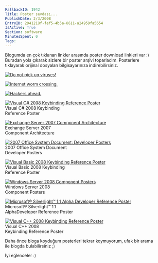 ```yaml
---
FallbackID: 1942
Title: Poster sevdası...
PublishDate: 2/3/2008
EntryID: 2941218f-fef5-4b5a-8611-a24959fa5654
IsActive: True
Section: software
MinutesSpent: 0
Tags: 
---
```

Blogumda en çok tıklanan linkler arasında poster download linkleri var
:) Buradan yola çıkarak sizlere bir poster arşivi toparladım. Posterlere
tıklayarak orijinal dosyaları bilgisayarınıza indirebilirsiniz.

[![Do not pick up
viruses!](http://cdn.daron.yondem.com/assets/1942/02022008_1.jpg)](http://download.microsoft.com/download/0/1/c/01c230ab-162e-4c7f-a016-aa5f6e2b5ecb/Poster3.pdf)

[![Internet worm
crossing.](http://cdn.daron.yondem.com/assets/1942/02022008_2.jpg)](http://download.microsoft.com/download/0/1/c/01c230ab-162e-4c7f-a016-aa5f6e2b5ecb/Poster1.pdf)

[![Hackers
ahead.](http://cdn.daron.yondem.com/assets/1942/02022008_3.jpg)](http://download.microsoft.com/download/0/1/c/01c230ab-162e-4c7f-a016-aa5f6e2b5ecb/Poster2.pdf)

[![Visual C\# 2008 Keybinding Reference
Poster](http://cdn.daron.yondem.com/assets/1942/02022008_4.jpg)](http://www.microsoft.com/downloads/details.aspx?FamilyID=e5f902a8-5bb5-4cc6-907e-472809749973&DisplayLang=en)\
Visual C\# 2008 Keybinding\
Reference Poster

[![Exchange Server 2007 Component
Architecture](http://cdn.daron.yondem.com/assets/1942/02022008_5.jpg)](http://www.microsoft.com/downloads/details.aspx?FamilyID=fdcdf6e5-de47-4b58-8086-282101bcdde9&DisplayLang=en)\
Exchange Server 2007\
 Component Architecture

[![2007 Office System Document: Developer
Posters](http://cdn.daron.yondem.com/assets/1942/02022008_6.jpg)](http://www.microsoft.com/downloads/details.aspx?FamilyID=771aeb45-9d27-4d1f-acd1-9b950637d64e&DisplayLang=en)\
2007 Office System Document\
 Developer Posters

[![Visual Basic 2008 Keybinding Reference
Poster](http://cdn.daron.yondem.com/assets/1942/02022008_7.jpg)](http://www.microsoft.com/downloads/details.aspx?FamilyID=255b8cf1-f6bd-4b55-bb42-dd1a69315833&DisplayLang=en)\
Visual Basic 2008 Keybinding\
Reference Poster

[![Windows Server 2008 Component
Posters](http://cdn.daron.yondem.com/assets/1942/02022008_8.jpg)](http://www.microsoft.com/downloads/details.aspx?FamilyID=c2b9e44e-0bbd-47cb-bc09-b3d48be7f867&DisplayLang=en)\
Windows Server 2008\
Component Posters

[![Microsoft® Silverlight™ 1.1 Alpha Developer Reference
Poster](http://cdn.daron.yondem.com/assets/1942/02022008_9.jpg)](http://www.microsoft.com/downloads/details.aspx?FamilyID=811d8ad6-8d48-4684-b08c-686462d58a56&DisplayLang=en)\
Microsoft® Silverlight™ 1.1\
AlphaDeveloper Reference Poster

[![Visual C++ 2008 Keybinding Reference
Poster](http://cdn.daron.yondem.com/assets/1942/02022008_10.jpg)](http://www.microsoft.com/downloads/details.aspx?FamilyID=4411bbfc-0e3c-42b3-bd05-af1d292c986f&DisplayLang=en)\
Visual C++ 2008\
Keybinding Reference Poster

Daha önce bloga koyduğum posterleri tekrar koymuyorum, ufak bir arama
ile blogda bulabilirsiniz ;)

İyi eğlenceler :)


